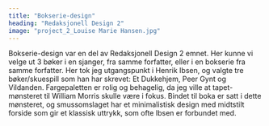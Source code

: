 ```yaml
---
title: "Bokserie-design"
heading: "Redaksjonell Design 2"
image: "project_2_Louise Marie Hansen.jpg"
---
```


Bokserie-design var en del av Redaksjonell Design 2 emnet. Her kunne vi velge ut 3 bøker i en sjanger, fra samme forfatter, eller i en bokserie fra samme forfatter. Her tok jeg utgangspunkt i Henrik Ibsen, og valgte tre bøker/skuespill som han har skrevet: Et Dukkehjem, Peer Gynt og Vildanden. Fargepaletten er rolig og behagelig, da jeg ville at tapet-mønsteret til William Morris skulle være i fokus. Bindet til boka er satt i dette mønsteret, og smussomslaget har et minimalistisk design med midtstilt forside som gir et klassisk uttrykk, som ofte Ibsen er forbundet med.
